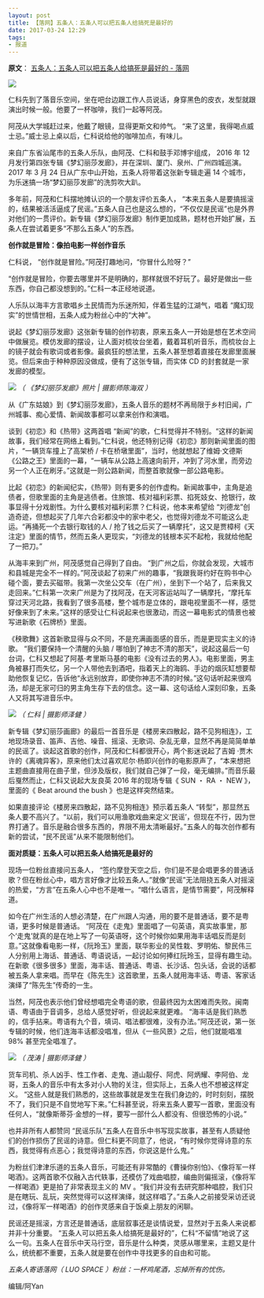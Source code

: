 ```yaml
---
layout: post
title: 【落网】五条人：五条人可以把五条人给搞死是最好的
date: 2017-03-24 12:29
tags:
- 报道
---
```


**原文**：
[五条人：五条人可以把五条人给搞死是最好的 - 落网](https://www.luoow.com/ea/545/)

![](https://www.luoow.com/ea/545/c0.jpg)

仁科先到了落音乐空间，坐在吧台边跟工作人员说话，身穿黑色的皮衣，发型就跟演出时候一般。他要了一杯咖啡，我们一起等阿茂。

阿茂从大学城赶过来，他戴了眼镜，显得更斯文和帅气。 “来了这里，我得喝点威士忌。”威士忌上桌以后，仁科说给他的咖啡加点，有味儿。

来自广东省汕尾市的五条人乐队，由阿茂、仁科和鼓手邓博宇组成， 2016 年 12 月发行第四张专辑《梦幻丽莎发廊》，并在深圳、厦门、泉州、广州四城巡演。 2017 年 3 月 24 日从广东中山开始，五条人将带着这张新专辑走遍 14 个城市，为乐迷搞一场“梦幻丽莎发廊”的洗剪吹大趴。

多年前，阿茂和仁科摆地摊认识的一个朋友评价五条人， “本来五条人是要搞摇滚的，结果被活活逼成了民谣。”五条人自己也是这么想的，“不仅仅是民谣”也是外界对他们的一贯评价。新专辑《梦幻丽莎发廊》制作更加成熟，题材也开始扩展，五条人在尝试着更多“不那么五条人”的东西。

  

**创作就是冒险：像拍电影一样创作音乐**

仁科说， “创作就是冒险。”阿茂打趣地问，“你冒什么险呀？”

“创作就是冒险，你要去哪里并不是明确的，那样就很不好玩了。最好是做出一些东西，你自己都没想到的。”仁科一本正经地说道。

人乐队以海丰方言歌唱乡土民情而为乐迷所知，伴着生猛的江湖气，唱着 “魔幻现实”的世情世相，五条人成为粉丝心中的“大神”。

说起《梦幻丽莎发廊》这张新专辑的创作初衷，原来五条人一开始是想在艺术空间中做展览。模仿发廊的摆设，让人面对梳妆台坐着，戴着耳机听音乐，而梳妆台上的镜子就会有歌词或者影像。最疯狂的想法里，五条人甚至想着直接在发廊里面展览。但后来由于种种原因没做成，便有了这张专辑，而实体 CD 的封套就是一家发廊的模型。

  

![](https://www.luoow.com/ea/545/c1.jpg)
*（ 《梦幻丽莎发廊》照片 | 摄影师陈海双 ）*

  

从《广东姑娘》到《梦幻丽莎发廊》，五条人音乐的题材不再局限于乡村旧闻，广州城事、痴心爱情、新闻故事都可以拿来创作和演唱。

谈到《初恋》和《热带》这两首唱 “新闻”的歌，仁科觉得并不特别。“这样的新闻故事，我们经常在网络上看到。”仁科说，他还特别记得《初恋》那则新闻里面的图片，“一辆货车撞上了高架桥 / 卡在桥墩里面”，当时，他就想起了维姆·文德斯《公路之王》里面的一幕，“一辆车从公路上高速向前开，冲到了河水里，而旁边另一个人正在刷牙。”这就是一则公路新闻，而整首歌就像一部公路电影。

比起《初恋》的新闻纪实，《热带》则有更多的创作虚构。新闻故事中，主角是追债者，但歌里面的主角是逃债者。住旅馆、核对福利彩票、掐死妓女、抢银行，故事显得十分戏剧性。为什么要核对福利彩票？仁科说，他本来希望给 “刘德龙”创造奇迹，但想起买了几年六合彩都没中的家中老父，也觉得刘德龙不可能这么走运。“再捅死一个去银行取钱的人 / 抢了钱之后买了一辆摩托”，这又是贾樟柯《天注定》里面的情节，然而五条人更现实，“刘德龙的钱根本买不起枪，我就给他配了一把刀。”

从海丰来到广州，阿茂感觉自己得到了自由。 “到广州之后，你就会发现，大城市和县城是完全不一样的。”阿茂谈起了初来广州的趣事，“我跟我哥约好在购书中心碰个面，要去买磁带。我第一次坐公交车（在广州），坐到下一个站了，后来我又走回来。”仁科第一次来广州是为了找阿茂，在天河客运站叫了一辆摩托，“摩托车穿过天河北路，我看到了很多高楼，整个城市是立体的，跟电视里面不一样，感觉好像来到了未来。”这样的感受让仁科说起来也很激动，而这一幕电影式的情景也被写进新歌《石牌桥》里面。

《秧歌舞》这首新歌显得与众不同，不是充满画面感的音乐，而是更现实主义的诗歌。 “我们要保持一个清醒的头脑 / 哪怕到了神志不清的那天”，说起这最后一句台词，仁科又想起了阿基·考里斯马基的电影《没有过去的男人》。电影里面，男主角被暴打而失忆，另一个人带他去到酒吧，指着天上的海鸥、手边的烟灰缸想要帮助他恢复记忆，告诉他“永远别放弃，即使你神志不清的时候。”这句话听起来很鸡汤，却是无家可归的男主角生存下去的信念。这一幕、这句话给人深刻印象，五条人又将其写进音乐中。

  

![](https://www.luoow.com/ea/545/c2.jpg)
*（ 仁科 | 摄影师泽健 ）*  

新专辑《梦幻丽莎画廊》的最后一首音乐是《楼房来四散起，路不见狗相连》，工地现场录音、笛声、吉他、噪音、摇滚、无歌词、杂乱无章，显然不再是简简单单的民谣了。谈起这首歌的创作，阿茂和仁科都很开心，两个影迷说起了吉姆 ·贾木许的《离魂异客》，原来他们太过喜欢尼尔·杨即兴创作的电影原声了，“本来想把主题曲直接用在曲子里，但涉及版权，我们就自己弹了一段，毫无编排。”而音乐最后戛然而止，仁科又说起大友良英 2016 年的现场专辑《 SUN ・ RA ・ NEW 》，里面的《 Beat around the bush 》也是这样突然结束。

如果直接评论《楼房来四散起，路不见狗相连》预示着五条人 “转型”，那显然五条人要不高兴了。“以前，我们可以用渔歌戏曲来定义‘民谣’，但现在不行，因为世界打通了。音乐是融合很多东西的，界限不用太清晰最好。”五条人的每次创作都有新的尝试，“民不民谣”从来不能限制他们。

  

**面对质疑：五条人可以把五条人给搞死是最好的**

现场一位粉丝直接问五条人， “签约摩登天空之后，你们是不是会唱更多的普通话歌？但在粉丝心中，唱方言好像才比较五条人。”就像“民谣”无法阻挠五条人对摇滚的热爱，“方言”在五条人心中也不是唯一。“唱什么语言，是情节需要”，阿茂解释道。

如今在广州生活的人想必清楚，在广州跟人沟通，用的要不是普通话，要不是粤语，更多时候是普通话。 “阿茂在《走鬼》里面唱了一句英语，真实故事里，那个‘走鬼’就真的是在地上写了一句英语呀，这个时候你如果用海丰话唱反而是刻意。”这就像看电影一样，《阮玲玉》里面，联华影业的吴性栽、罗明佑、黎民伟三人分别用上海话、普通话、粤语说话，一起讨论如何捧红阮玲玉，显得有趣生动。在新歌《很多很多》里面，海丰话、普通话、粤语、长沙话、包头话，会说的话都被五条人拿来唱。而早在《陈先生》这首歌里，五条人就用海丰话、粤语、客家话演绎了“陈先生”传奇的一生。

当然，阿茂也表示他们曾经想唱完全粤语的歌，但最终因为太困难而失败。闽南语、粤语由于音调多，总给人感觉好听，但说起来就更难。 “海丰话是我们熟悉的，信手拈来。粤语有九个音，填词、唱法都很难，没有办法。”阿茂还说，第一张专辑的时候，他们连海丰话都没唱准，但从《一些风景》之后，他们就能唱准 98% 甚至完全唱准了。

  

![](https://www.luoow.com/ea/545/c3.jpg)
*（ 茂涛 | 摄影师泽健 ）*

货车司机、杀人凶手、性工作者、走鬼、道山靓仔、阿虎、阿炳耀、李阿伯、龙哥，五条人的音乐中有太多对小人物的关注，但实际上，五条人也不想被这样定义。 “这些人就是我们熟悉的，这些故事就是发生在我们身边的，时时刻刻，摆脱不了，我们只是不自觉地写下来。”仁科甚至说，将来五条人要写一首歌，里面没有任何人，“就像斯蒂芬·金想的一样，要写一部什么人都没有、但很恐怖的小说。”

也并非所有人都赞同 “民谣乐队”五条人在音乐中书写现实故事，甚至有人质疑他们的创作损伤了民谣的诗意。但仁科更不同意了，他说，“有时候你觉得诗意的东西，我觉得有点恶心；我觉得诗意的东西，你说这是什么鬼。”

为粉丝们津津乐道的五条人音乐，可能还有非常酷的《曹操你别怕》、《像将军一样喝酒》。这两首歌不仅融入古代轶事，还模仿了戏曲唱腔，编曲则偏摇滚，《像将军一样喝酒》更是拍了非常表现主义的 MV 。“我们并没有去研究那种唱腔，我们只是在瞎玩、乱玩，突然觉得可以这样演绎，就这样唱了。”五条人之前接受采访还说过，《像将军一样喝酒》的创作灵感来自于饭桌上朋友的闲聊。

民谣还是摇滚，方言还是普通话，底层叙事还是谈情说爱，显然对于五条人来说都并非十分重要。 “五条人可以把五条人给搞死是最好的”，仁科“不留情”地说了这么一句。五条人在音乐中天马行空，音乐是什么种类，灵感从哪里来，主题又是什么，统统都不重要，五条人就是要在创作中寻找更多的自由和可能。

_五条人寄语落网（ LUO SPACE ）粉丝：一杯鸡尾酒，忘掉所有的忧伤。_

  
  

编辑/阿Yan